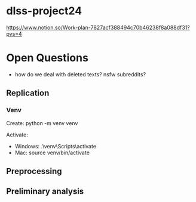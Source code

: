 # dlss-project24


https://www.notion.so/Work-plan-7827acf388494c70b46238f8a088df31?pvs=4

# Open Questions
- how do we deal with deleted texts? nsfw subreddits?

## Replication

### Venv
Create: python -m venv venv

Activate:
- Windows: .\venv\Scripts\activate
- Mac: source venv/bin/activate

## Preprocessing

## Preliminary analysis
